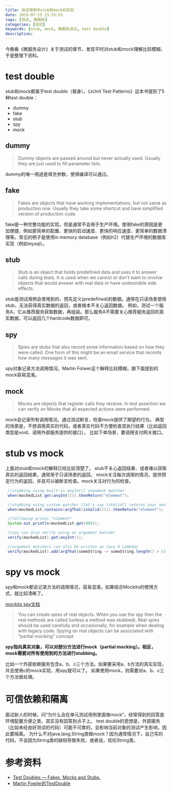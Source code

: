 ```yaml
---
title: 测试用例中stub和mock的区别
date: 2019-07-15 23:33:53
tags: [测试, 微服务]
categories: [测试]
keywords: [stub, mock, 微服务测试, test double]
description:
---
```


今晚看《微服务设计》关于测试的章节，发现平时对stub和mock理解比较模糊，于是整理下资料。

# test double

stub和mock都属于test double（替身）。《xUnit Test Patterns》这本书提到了5种test double：
- dummy
- fake
- stub
- spy
- mock

## dummy

>Dummy objects are passed around but never actually used. Usually they are just used to fill parameter lists.

dummy的唯一用途是填充参数，使得编译可以通过。

##  fake

>Fakes are objects that have working implementations, but not same as production one. Usually they take some shortcut and have simplified version of production code.

fake是一种完整功能的实现，但是通常不会用于生产环境。使用fake的原因是更加便捷，例如更简单的配置、更快的启动速度、更快的响应速度、更简单的数据清理等。常见的例子是使用in memory database（例如h2）代替生产环境的数据库实现（例如mysql）。

## stub

>Stub is an object that holds predefined data and uses it to answer calls during tests. It is used when we cannot or don’t want to involve objects that would answer with real data or have undesirable side effects.

stub是测试用例会使用到的、预先定义(predefined)的数据。通常在只读场景使用stub，无法获得真实数据的返回，或者根本不关心返回数据。
例如，测试一个服务A，它从推荐服务获取数据，再组装。那么服务A不需要关心推荐服务返回的真实数据，可以返回几个hardcode数据即可。

## spy

>Spies are stubs that also record some information based on how they were called. One form of this might be an email service that records how many messages it was sent.

spy对象记录方法调用情况。Martin Folwer这个解释比较模糊，跟下面提到的mock容易混淆。

## mock

>Mocks are objects that register calls they receive.
In test assertion we can verify on Mocks that all expected actions were performed.

mock会记录所有调用情况。通过测试断言，检查mock提供了期望的行为。
典型的场景是，不想调用真实的代码，或者真实代码不方便检查其执行结果（比如返回类型是void、调用外部服务提供的接口）。
比如下单场景，要调用支付网关接口。

# stub vs mock

上面对stub和mock的解释已经比较清楚了。
stub不关心返回结果、或者难以获取真实的返回结果，通常用于只读场景的返回。
mock关注每次调用的情况，提供预定行为的返回，并且可以被断言检查。mock关注对行为的检查。

```java
 //stubbing using built-in anyInt() argument matcher
 when(mockedList.get(anyInt())).thenReturn("element");

 //stubbing using custom matcher (let's say isValid() returns your own matcher implementation):
 when(mockedList.contains(argThat(isValid()))).thenReturn("element");

 //following prints "element"
 System.out.println(mockedList.get(999));

 //you can also verify using an argument matcher
 verify(mockedList).get(anyInt());

 //argument matchers can also be written as Java 8 Lambdas
 verify(mockedList).add(argThat(someString -> someString.length() > 5));
```

# spy vs mock

spy和mock都会记录方法的调用情况，容易混淆。如果结合Mockito的使用方式，就比较清晰了。

[mockito spy文档](https://static.javadoc.io/org.mockito/mockito-core/3.0.0/org/mockito/Mockito.html#13)
>You can create spies of real objects. When you use the spy then the real methods are called (unless a method was stubbed).
>Real spies should be used carefully and occasionally, for example when dealing with legacy code.
>Spying on real objects can be associated with "partial mocking" concept.

**spy指向真实对象，可以对部分方法进行mock（partial mocking）。相反，mock需要对所有使用到的方法进行stubbing。**

比如一个外部依赖服务包含a、b、c三个方法。如果要采用a、b方法的真实实现，并且使用c的mock实现，用spy就可以了。
如果使用mock，则需要对a、b、c三个方法做处理。

# 可信依赖和隔离

面试新人的时候，问“为什么会在单元测试用例里面做mock”，经常得到的回答是环境配置方便之类，其实没有回答到点子上。
test double的思想是，外部服务（比如未经良好测试的代码）可能不可靠的，会影响当前对象的测试产生影响，因此要隔离。
为什么不对java.lang.String类做mock？因为通常情况下，自己写的代码，不会因为String类的缺陷导致失败，或者说，信任String类。

# 参考资料

- [Test Doubles — Fakes, Mocks and Stubs.](https://blog.pragmatists.com/test-doubles-fakes-mocks-and-stubs-1a7491dfa3da)
- [Martin Fowler的TestDouble](https://martinfowler.com/bliki/TestDouble.html)


